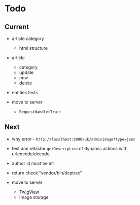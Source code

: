 # Todo

## Current

- article category
  - html structure

- article
  - category
  - update
  - new
  - delete

- entities tests
- move to server
  - `RequestHandlerTrait`

## Next

- why error - `http://localhost:8000/uk/adminimage?type=json`
- test and refactor `getDescription` of dynamic actions with urlencode/decode

- author id must be int

- return check "vendor/bin/deptrac"

- move to server
  - TwigView
  - Image storage
  